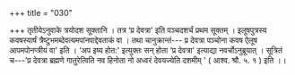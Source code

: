 +++
title = "030"

+++
तृतीयेऽनुवाके त्रयोदश सूक्तानि । तत्र ‘प्र देवत्रा' इति पञ्चदशर्चं प्रथम सूक्तम् । इलूषपुत्रस्य कवषस्यार्षं त्रैष्टुभमब्देवत्यमपांनपाद्देवताकं वा । तथा चानुक्रान्तं--- प्र देवत्रा पञ्चोना कवष ऐलूष आपमपोनप्त्रीयं वा' इति । ‘अप इष्य होत:' इत्युक्तः सन् होता ‘प्र देवत्रा' इत्याद्या नवर्चोऽनुब्रूयात् । सूत्रितं च---’प्र देवत्रा ब्रह्मणे गातुरेत्विति नव हिनोता नो अध्वरं देवयज्येति दशमीम् ' ( आश्व. श्रौ. ५. १ ) इति ।।